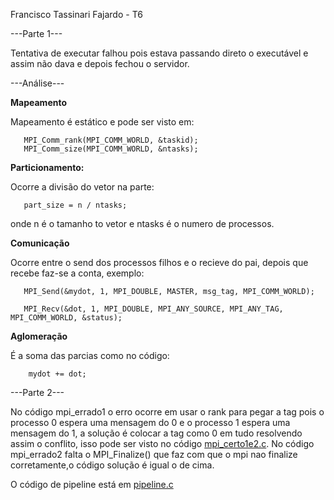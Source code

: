 Francisco Tassinari Fajardo - T6

---Parte 1---
 
Tentativa de executar falhou pois estava passando direto o executável e assim não dava e depois fechou o servidor.

---Análise---

**Mapeamento**
	
Mapeamento é estático e pode ser visto em: 

       MPI_Comm_rank(MPI_COMM_WORLD, &taskid);
       MPI_Comm_size(MPI_COMM_WORLD, &ntasks);

	
**Particionamento:**

Ocorre a divisão do vetor na parte:
	
       part_size = n / ntasks;  
  
onde n é o tamanho to vetor e ntasks é o numero de processos.
 

**Comunicação**

Ocorre entre o send dos processos filhos e o recieve do pai, depois que recebe faz-se a conta, exemplo:
	
       MPI_Send(&mydot, 1, MPI_DOUBLE, MASTER, msg_tag, MPI_COMM_WORLD);  

       MPI_Recv(&dot, 1, MPI_DOUBLE, MPI_ANY_SOURCE, MPI_ANY_TAG, MPI_COMM_WORLD, &status);  

**Aglomeração**

É a soma das parcias como no código:  
 
        mydot += dot;


---Parte 2---

No código mpi_errado1 o erro ocorre em usar o rank para pegar a tag pois o processo 0 espera uma mensagem do 0 e o processo 1
espera uma mensagem do 1, a solução é colocar a tag como 0 em tudo resolvendo assim o conflito, isso pode ser visto no código [mpi_certo1e2.c](mpi_certo1e2.c).
No código mpi_errado2 falta o  MPI_Finalize() que faz com que o mpi nao finalize corretamente,o código solução é igual o de cima.


O código de pipeline está em [pipeline.c](pipeline.c)
